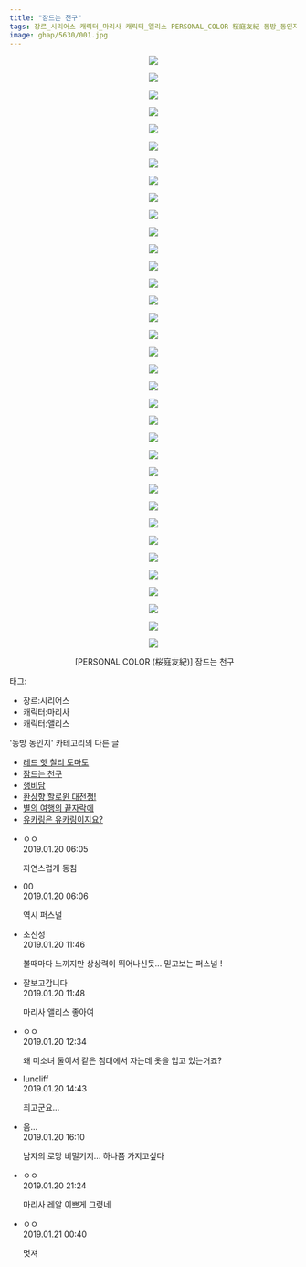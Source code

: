 ```yaml
---
title: "잠드는 천구"
tags: 장르_시리어스 캐릭터_마리사 캐릭터_앨리스 PERSONAL_COLOR 桜庭友紀 동방_동인지
image: ghap/5630/001.jpg
---
```

<div class="article">
<p style="text-align: center; clear: none; float: none;"><img src="{{ site.nasurl }}/ghap/5630/001.jpg"/></p>
<p style="text-align: center; clear: none; float: none;"><img src="{{ site.nasurl }}/ghap/5630/002.jpg"/></p>
<p style="text-align: center; clear: none; float: none;"><img src="{{ site.nasurl }}/ghap/5630/003.jpg"/></p>
<p style="text-align: center; clear: none; float: none;"><img src="{{ site.nasurl }}/ghap/5630/004.jpg"/></p>
<p style="text-align: center; clear: none; float: none;"><img src="{{ site.nasurl }}/ghap/5630/005.jpg"/></p>
<p style="text-align: center; clear: none; float: none;"><img src="{{ site.nasurl }}/ghap/5630/006.jpg"/></p>
<p style="text-align: center; clear: none; float: none;"><img src="{{ site.nasurl }}/ghap/5630/007.jpg"/></p>
<p style="text-align: center; clear: none; float: none;"><img src="{{ site.nasurl }}/ghap/5630/008.jpg"/></p>
<p style="text-align: center; clear: none; float: none;"><img src="{{ site.nasurl }}/ghap/5630/009.jpg"/></p>
<p style="text-align: center; clear: none; float: none;"><img src="{{ site.nasurl }}/ghap/5630/010.jpg"/></p>
<p style="text-align: center; clear: none; float: none;"><img src="{{ site.nasurl }}/ghap/5630/011.jpg"/></p>
<p style="text-align: center; clear: none; float: none;"><img src="{{ site.nasurl }}/ghap/5630/012.jpg"/></p>
<p style="text-align: center; clear: none; float: none;"><img src="{{ site.nasurl }}/ghap/5630/013.jpg"/></p>
<p style="text-align: center; clear: none; float: none;"><img src="{{ site.nasurl }}/ghap/5630/014.jpg"/></p>
<p style="text-align: center; clear: none; float: none;"><img src="{{ site.nasurl }}/ghap/5630/015.jpg"/></p>
<p style="text-align: center; clear: none; float: none;"><img src="{{ site.nasurl }}/ghap/5630/016.jpg"/></p>
<p style="text-align: center; clear: none; float: none;"><img src="{{ site.nasurl }}/ghap/5630/017.jpg"/></p>
<p style="text-align: center; clear: none; float: none;"><img src="{{ site.nasurl }}/ghap/5630/018.jpg"/></p>
<p style="text-align: center; clear: none; float: none;"><img src="{{ site.nasurl }}/ghap/5630/019.jpg"/></p>
<p style="text-align: center; clear: none; float: none;"><img src="{{ site.nasurl }}/ghap/5630/020.jpg"/></p>
<p style="text-align: center; clear: none; float: none;"><img src="{{ site.nasurl }}/ghap/5630/021.jpg"/></p>
<p style="text-align: center; clear: none; float: none;"><img src="{{ site.nasurl }}/ghap/5630/022.jpg"/></p>
<p style="text-align: center; clear: none; float: none;"><img src="{{ site.nasurl }}/ghap/5630/023.jpg"/></p>
<p style="text-align: center; clear: none; float: none;"><img src="{{ site.nasurl }}/ghap/5630/024.jpg"/></p>
<p style="text-align: center; clear: none; float: none;"><img src="{{ site.nasurl }}/ghap/5630/025.jpg"/></p>
<p style="text-align: center; clear: none; float: none;"><img src="{{ site.nasurl }}/ghap/5630/026.jpg"/></p>
<p style="text-align: center; clear: none; float: none;"><img src="{{ site.nasurl }}/ghap/5630/027.jpg"/></p>
<p style="text-align: center; clear: none; float: none;"><img src="{{ site.nasurl }}/ghap/5630/028.jpg"/></p>
<p style="text-align: center; clear: none; float: none;"><img src="{{ site.nasurl }}/ghap/5630/029.jpg"/></p>
<p style="text-align: center; clear: none; float: none;"><img src="{{ site.nasurl }}/ghap/5630/030.jpg"/></p>
<p style="text-align: center; clear: none; float: none;"><img src="{{ site.nasurl }}/ghap/5630/031.jpg"/></p>
<p style="text-align: center; clear: none; float: none;"><img src="{{ site.nasurl }}/ghap/5630/032.jpg"/></p>
<p style="text-align: center; clear: none; float: none;"><img src="{{ site.nasurl }}/ghap/5630/033.jpg"/></p>
<p style="text-align: center; clear: none; float: none;"><img src="{{ site.nasurl }}/ghap/5630/034.jpg"/></p>
<p style="text-align: center; clear: none; float: none;"><img src="{{ site.nasurl }}/ghap/5630/035.jpg"/></p>
<p style="text-align: center; clear: none; float: none;"> [PERSONAL COLOR (桜庭友紀)] 잠드는 천구</p>
</div><div class="tagTrail">
<p>태그: </p>
<ul>
<li>장르:시리어스</li>
<li>캐릭터:마리사</li>
<li>캐릭터:앨리스</li>
</ul>
</div><div class="another">
<p>'동방 동인지' 카테고리의 다른 글</p>
<ul>
<li><a href="/2019-01-20-ghap_5631">레드 핫 칠리 토마토</a></li>
<li><a href="/2019-01-20-ghap_5630">잠드는 천구</a></li>
<li><a href="/2019-01-19-ghap_5629">행비담</a></li>
<li><a href="/2019-01-18-ghap_5628">환상향 할로윈 대전쟁!</a></li>
<li><a href="/2019-01-16-ghap_5595">별의 여행의 끝자락에</a></li>
<li><a href="/2019-01-15-ghap_5588">유카링은 유카링이지요?</a></li>
</ul>
</div><div class="comment">
<ul>
<li class="cb_thumb_off" id="comment15415318">
<div class="cb_comment_area">
<div class="cb_info_area">
<div class="cb_section">
<span class="cb_nick_name">ㅇㅇ</span>
</div>
<div class="cb_section">
<span class="cb_date">2019.01.20 06:05 </span>
</div>
</div>
<div class="cb_dsc_comment">
<p class="cb_dsc">
											자연스럽게 동침
										</p>
</div>
</div></li>
<li class="cb_thumb_off" id="comment15415320">
<div class="cb_comment_area">
<div class="cb_info_area">
<div class="cb_section">
<span class="cb_nick_name">00</span>
</div>
<div class="cb_section">
<span class="cb_date">2019.01.20 06:06 </span>
</div>
</div>
<div class="cb_dsc_comment">
<p class="cb_dsc">
											역시 퍼스널
										</p>
</div>
</div></li>
<li class="cb_thumb_off" id="comment15415427">
<div class="cb_comment_area">
<div class="cb_info_area">
<div class="cb_section">
<span class="cb_nick_name">초신성</span>
</div>
<div class="cb_section">
<span class="cb_date">2019.01.20 11:46 </span>
</div>
</div>
<div class="cb_dsc_comment">
<p class="cb_dsc">
											볼때마다 느끼지만 상상력이 뛰어나신듯... 믿고보는 퍼스널 !
										</p>
</div>
</div></li>
<li class="cb_thumb_off" id="comment15415428">
<div class="cb_comment_area">
<div class="cb_info_area">
<div class="cb_section">
<span class="cb_nick_name">잘보고갑니다</span>
</div>
<div class="cb_section">
<span class="cb_date">2019.01.20 11:48 </span>
</div>
</div>
<div class="cb_dsc_comment">
<p class="cb_dsc">
											마리사 앨리스 좋아여
										</p>
</div>
</div></li>
<li class="cb_thumb_off" id="comment15415463">
<div class="cb_comment_area">
<div class="cb_info_area">
<div class="cb_section">
<span class="cb_nick_name">ㅇㅇ</span>
</div>
<div class="cb_section">
<span class="cb_date">2019.01.20 12:34 </span>
</div>
</div>
<div class="cb_dsc_comment">
<p class="cb_dsc">
											왜 미소녀 둘이서 같은 침대에서 자는데 옷을 입고 있는거죠?
										</p>
</div>
</div></li>
<li class="cb_thumb_off" id="comment15415517">
<div class="cb_comment_area">
<div class="cb_info_area">
<div class="cb_section">
<span class="cb_nick_name">luncliff</span>
</div>
<div class="cb_section">
<span class="cb_date">2019.01.20 14:43 </span>
</div>
</div>
<div class="cb_dsc_comment">
<p class="cb_dsc">
											최고군요... 
										</p>
</div>
</div></li>
<li class="cb_thumb_off" id="comment15415579">
<div class="cb_comment_area">
<div class="cb_info_area">
<div class="cb_section">
<span class="cb_nick_name">음...</span>
</div>
<div class="cb_section">
<span class="cb_date">2019.01.20 16:10 </span>
</div>
</div>
<div class="cb_dsc_comment">
<p class="cb_dsc">
											남자의 로망 비밀기지... 하나쯤 가지고싶다
										</p>
</div>
</div></li>
<li class="cb_thumb_off" id="comment15415811">
<div class="cb_comment_area">
<div class="cb_info_area">
<div class="cb_section">
<span class="cb_nick_name">ㅇㅇ</span>
</div>
<div class="cb_section">
<span class="cb_date">2019.01.20 21:24 </span>
</div>
</div>
<div class="cb_dsc_comment">
<p class="cb_dsc">
											마리사 레알 이쁘게 그렸네
										</p>
</div>
</div></li>
<li class="cb_thumb_off" id="comment15416011">
<div class="cb_comment_area">
<div class="cb_info_area">
<div class="cb_section">
<span class="cb_nick_name">ㅇㅇ</span>
</div>
<div class="cb_section">
<span class="cb_date">2019.01.21 00:40 </span>
</div>
</div>
<div class="cb_dsc_comment">
<p class="cb_dsc">
											멋져
										</p>
</div>
</div></li>
</ul>
</div>